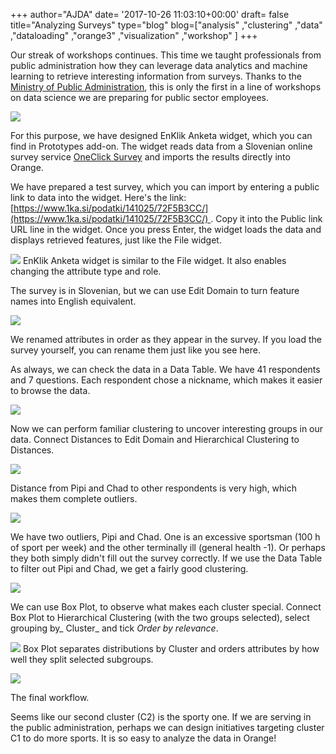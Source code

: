 +++
author="AJDA"
date= '2017-10-26 11:03:10+00:00'
draft= false
title="Analyzing Surveys"
type="blog"
blog=["analysis" ,"clustering" ,"data" ,"dataloading" ,"orange3" ,"visualization"  ,"workshop" ]
+++

Our streak of workshops continues. This time we taught professionals from public administration how they can leverage data analytics and machine learning to retrieve interesting information from surveys. Thanks to the [Ministry of Public Administration](http://www.mju.gov.si/en/), this is only the first in a line of workshops on data science we are preparing for public sector employees.

![](/images/2017/10/FRI_2422.jpg)

For this purpose, we have designed EnKlik Anketa widget, which you can find in Prototypes add-on. The widget reads data from a Slovenian online survey service [OneClick Survey](http://english.1ka.si/) and imports the results directly into Orange.

We have prepared a test survey, which you can import by entering a public link to data into the widget. Here's the link: [https://www.1ka.si/podatki/141025/72F5B3CC/](https://www.1ka.si/podatki/141025/72F5B3CC/) . Copy it into the Public link URL line in the widget. Once you press Enter, the widget loads the data and displays retrieved features, just like the File widget.

![](/images/2017/10/Screen-Shot-2017-10-26-at-12.29.10.png)
EnKlik Anketa widget is similar to the File widget. It also enables changing the attribute type and role.



The survey is in Slovenian, but we can use Edit Domain to turn feature names into English equivalent.

![](/images/2017/10/Screen-Shot-2017-10-26-at-12.30.53.png)

We renamed attributes in order as they appear in the survey. If you load the survey yourself, you can rename them just like you see here.



As always, we can check the data in a Data Table. We have 41 respondents and 7 questions. Each respondent chose a nickname, which makes it easier to browse the data.

![](/images/2017/10/Screen-Shot-2017-10-26-at-12.33.25.png)

Now we can perform familiar clustering to uncover interesting groups in our data. Connect Distances to Edit Domain and Hierarchical Clustering to Distances.

![](/images/2017/10/Screen-Shot-2017-10-26-at-12.36.26.png)

Distance from Pipi and Chad to other respondents is very high, which makes them complete outliers.



![](/images/2017/10/Screen-Shot-2017-10-26-at-12.36.46.png)

We have two outliers, Pipi and Chad. One is an excessive sportsman (100 h of sport per week) and the other terminally ill (general health -1). Or perhaps they both simply didn't fill out the survey correctly. If we use the Data Table to filter out Pipi and Chad, we get a fairly good clustering.

![](/images/2017/10/Screen-Shot-2017-10-26-at-12.41.01.png)

We can use Box Plot, to observe what makes each cluster special. Connect Box Plot to Hierarchical Clustering (with the two groups selected), select grouping by_ Cluster_ and tick _Order by relevance_.

![](/images/2017/10/Screen-Shot-2017-10-26-at-12.41.50.png)
Box Plot separates distributions by Cluster and orders attributes by how well they split selected subgroups.



![](/images/2017/10/Screen-Shot-2017-10-26-at-12.45.32.png)

The final workflow.



Seems like our second cluster (C2) is the sporty one. If we are serving in the public administration, perhaps we can design initiatives targeting cluster C1 to do more sports. It is so easy to analyze the data in Orange!
